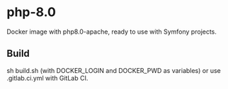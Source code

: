 php-8.0
========================

Docker image with php8.0-apache, ready to use with Symfony projects.

Build
------------
sh build.sh (with DOCKER_LOGIN and DOCKER_PWD as variables) or use .gitlab.ci.yml with GitLab CI.